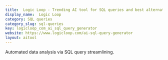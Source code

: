 ```yaml
---
title:  Logic Loop - Trending AI tool for SQL queries and best alternatives
display_name:  Logic Loop
category: SQL queries
category_slug: sql-queries
key: logicloop_com_ai_sql_query_generator
website: https://www.logicloop.com/ai-sql-query-generator
layout: aitool
---
```


Automated data analysis via SQL query streamlining.
